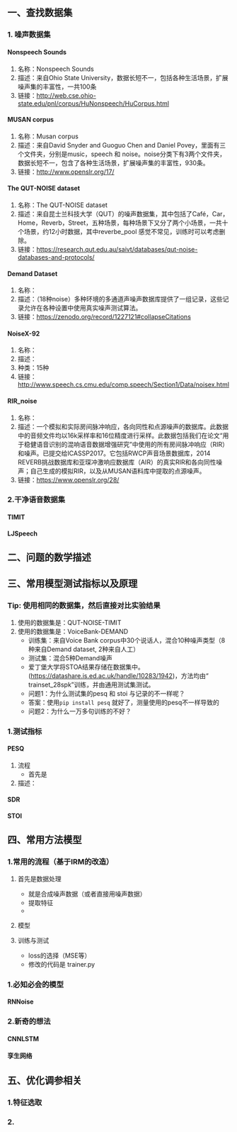 ## 一、查找数据集

### 1. 噪声数据集 
#### Nonspeech Sounds
1. 名称：Nonspeech Sounds
2. 描述：来自Ohio State University，数据长短不一，包括各种生活场景，扩展噪声集的丰富性，一共100条
3. 链接：http://web.cse.ohio-state.edu/pnl/corpus/HuNonspeech/HuCorpus.html

#### MUSAN corpus
1. 名称：Musan corpus
2. 描述：来自David Snyder and Guoguo Chen and Daniel Povey，里面有三个文件夹，分别是music，speech 和 noise。noise分类下有3两个文件夹，数据长短不一，包含了各种生活场景，扩展噪声集的丰富性，930条。
3. 链接：http://www.openslr.org/17/

#### The QUT-NOISE dataset
1. 名称：The QUT-NOISE dataset
2. 描述：来自昆士兰科技大学（QUT）的噪声数据集，其中包括了Café，Car，Home，Reverb，Street，五种场景，每种场景下又分了两个小场景，一共十个场景，约12小时数据，其中reverbe_pool 感觉不常见，训练时可以考虑删除。
3. 链接：https://research.qut.edu.au/saivt/databases/qut-noise-databases-and-protocols/

#### Demand Dataset
1. 名称：
2. 描述：（18种noise）多种环境的多通道声噪声数据库提供了一组记录，这些记录允许在各种设置中使用真实噪声测试算法。
3. 链接：https://zenodo.org/record/1227121#collapseCitations

#### NoiseX-92
1. 名称：
2. 描述：
3. 种类：15种
3. 链接：http://www.speech.cs.cmu.edu/comp.speech/Section1/Data/noisex.html

#### RIR_noise
1. 名称：
2. 描述：一个模拟和实际房间脉冲响应，各向同性和点源噪声的数据库。此数据中的音频文件均以16k采样率和16位精度进行采样。此数据包括我们在论文“用于稳健语音识别的混响语音数据增强研究”中使用的所有房间脉冲响应（RIR）和噪声。已提交给ICASSP2017。它包括RWCP声音场景数据库，2014 REVERB挑战数据库和亚琛冲激响应数据库（AIR）的真实RIR和各向同性噪声；自己生成的模拟RIR，以及从MUSAN语料库中提取的点源噪声。
3. 链接：https://www.openslr.org/28/

### 2.干净语音数据集

#### TIMIT
#### LJSpeech


## 二、问题的数学描述 



## 三、常用模型测试指标以及原理
### Tip: 使用相同的数据集，然后直接对比实验结果
1. 使用的数据集是：QUT-NOISE-TIMIT
2. 使用的数据集是：VoiceBank-DEMAND
    - 训练集：来自Voice Bank corpus中30个说话人，混合10种噪声类型（8种来自Demand dataset, 2种来自人工）
    - 测试集：混合5种Demand噪声
    - 爱丁堡大学将STOA结果存储在数据集中。(https://datashare.is.ed.ac.uk/handle/10283/1942)，方法均由“ trainset_28spk”训练，并由通用测试集测试。 
    - 问题1：为什么测试集的pesq 和 stoi 与记录的不一样呢？
    - 答案：使用```pip install pesq``` 就好了，测量使用的pesq不一样导致的
    - 问题2：为什么一万多句训练的不好？

### 1.测试指标

#### PESQ
1. 流程
    - 首先是
2. 描述：

#### SDR
#### STOI

## 四、常用方法模型

### 1.常用的流程（基于IRM的改造）
1. 首先是数据处理
    - 就是合成噪声数据（或者直接用噪声数据）
    - 提取特征
    - 
2. 模型

3. 训练与测试
    - loss的选择（MSE等）
    - 修改的代码是 trainer.py
### 1.必知必会的模型
#### RNNoise

### 2.新奇的想法
#### CNNLSTM
#### 孪生网络

## 五、优化调参相关
### 1.特征选取
### 2.